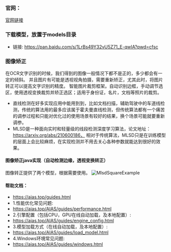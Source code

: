 ### 官网：
[官网链接](https://www.aias.top/)

### 下载模型，放置于models目录
- 链接: https://pan.baidu.com/s/1LrBs49Y32vU5Z71_E-qwIA?pwd=cfsc

### 图像矫正
在OCR文字识别的时候，我们得到的图像一般情况下都不是正的，多少都会有一定的倾斜。 并且图片有可能是透视视角拍摄，需要重新矫正，尤其此时，将图片转正可以提高文字识别的精度。
智能图片裁剪框架。自动识别边框，手动调节选区，使用透视变换裁剪并矫正选区；适用于身份证，名片，文档等照片的裁剪。
- 直线检测在好多实现应用中能用到到，比如文档扫描，辅助驾驶中的车道线检测，传统的算法用的最多应该属于霍夫曼直线检测，但传统算法都有一个痛苦的调参过程和只能对优化过的使用场景有较好的结果，换个场景可能就要重新调参。
- MLSD是一种面向实时和轻量级的线段检测深度学习算法，论文地址：https://arxiv.org/abs/210600186，
相对于传统算法，MLSD只是在训练模型的层面上会比较麻烦，在实现检测并不用去关心各种参数就能达到很好的效果。


#### 图像矫正java实现（自动检测边缘，透视变换转正）
图像转正提供了两个模型，根据需要使用。
![MlsdSquareExample](https://aias-home.oss-cn-beijing.aliyuncs.com/AIAS/OCR/images/MlsdSquareExample.jpeg)



#### 帮助文档：
- https://aias.top/guides.html
- 1.性能优化常见问题:
- https://aias.top/AIAS/guides/performance.html
- 2.引擎配置（包括CPU，GPU在线自动加载，及本地配置）:
- https://aias.top/AIAS/guides/engine_config.html
- 3.模型加载方式（在线自动加载，及本地配置）:
- https://aias.top/AIAS/guides/load_model.html
- 4.Windows环境常见问题:
- https://aias.top/AIAS/guides/windows.html